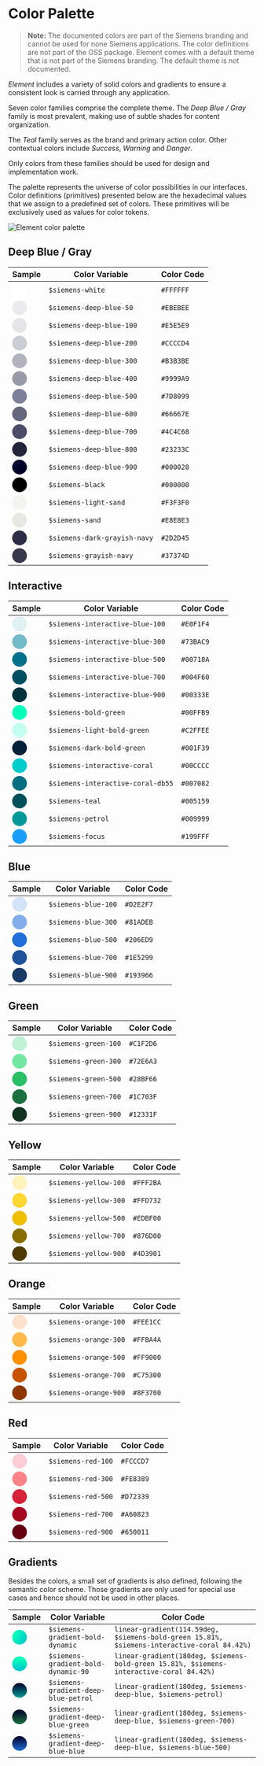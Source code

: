 # Color Palette

<!-- markdownlint-disable MD013 MD038 -->

> **Note:** The documented colors are part of the Siemens branding and
> cannot be used for none Siemens applications. The color definitions
> are not part of the OSS package. Element comes with a default theme
> that is not part of the Siemens branding. The default theme is not
> documented.

*Element* includes a variety of solid colors and gradients to ensure a
consistent look is carried through any application.

Seven color families comprise the complete theme. The *Deep Blue / Gray* family is most
prevalent, making use of subtle shades for content organization.

The *Teal* family serves as the brand and primary action color. Other contextual
colors include *Success*, *Warning* and *Danger*.

Only colors from these families should be used for design and implementation
work.

The palette represents the universe of color possibilities in our interfaces.
Color definitions (primitives) presented below are the hexadecimal values that
we assign to a predefined set of colors. These primitives will be exclusively
used as values for color tokens.

![Element color palette](images/color-palette.png)

## Deep Blue / Gray

| Sample                                                       | Color Variable               | Color Code |
|--------------------------------------------------------------|------------------------------|------------|
| <si-docs-color style="background: #FFFFFF;"></si-docs-color> | `$siemens-white`             | `#FFFFFF`  |
| <si-docs-color style="background: #ebebee;"></si-docs-color> | `$siemens-deep-blue-50`      | `#EBEBEE`  |
| <si-docs-color style="background: #e5e5e9;"></si-docs-color> | `$siemens-deep-blue-100`     | `#E5E5E9`  |
| <si-docs-color style="background: #ccccd4;"></si-docs-color> | `$siemens-deep-blue-200`     | `#CCCCD4`  |
| <si-docs-color style="background: #b3b3be;"></si-docs-color> | `$siemens-deep-blue-300`     | `#B3B3BE`  |
| <si-docs-color style="background: #9999a9;"></si-docs-color> | `$siemens-deep-blue-400`     | `#9999A9`  |
| <si-docs-color style="background: #7d8099;"></si-docs-color> | `$siemens-deep-blue-500`     | `#7D8099`  |
| <si-docs-color style="background: #66667e;"></si-docs-color> | `$siemens-deep-blue-600`     | `#66667E`  |
| <si-docs-color style="background: #4c4c68;"></si-docs-color> | `$siemens-deep-blue-700`     | `#4C4C68`  |
| <si-docs-color style="background: #23233c;"></si-docs-color> | `$siemens-deep-blue-800`     | `#23233C`  |
| <si-docs-color style="background: #000028;"></si-docs-color> | `$siemens-deep-blue-900`     | `#000028`  |
| <si-docs-color style="background: #000000;"></si-docs-color> | `$siemens-black`             | `#000000`  |
| <si-docs-color style="background: #f3f3f0;"></si-docs-color> | `$siemens-light-sand`        | `#F3F3F0`  |
| <si-docs-color style="background: #E8E8E3;"></si-docs-color> | `$siemens-sand`              | `#E8E8E3`  |
| <si-docs-color style="background: #2D2D45;"></si-docs-color> | `$siemens-dark-grayish-navy` | `#2D2D45`  |
| <si-docs-color style="background: #37374D;"></si-docs-color> | `$siemens-grayish-navy`      | `#37374D`  |

## Interactive

| Sample                                                       | Color Variable                    | Color Code |
|--------------------------------------------------------------|-----------------------------------|------------|
| <si-docs-color style="background: #e0f1f4;"></si-docs-color> | `$siemens-interactive-blue-100`   | `#E0F1F4`  |
| <si-docs-color style="background: #73bac9;"></si-docs-color> | `$siemens-interactive-blue-300`   | `#73BAC9`  |
| <si-docs-color style="background: #00718A;"></si-docs-color> | `$siemens-interactive-blue-500`   | `#00718A`  |
| <si-docs-color style="background: #004f60;"></si-docs-color> | `$siemens-interactive-blue-700`   | `#004F60`  |
| <si-docs-color style="background: #00333e;"></si-docs-color> | `$siemens-interactive-blue-900`   | `#00333E`  |
| <si-docs-color style="background: #00ffb9;"></si-docs-color> | `$siemens-bold-green`             | `#00FFB9`  |
| <si-docs-color style="background: #c2ffee;"></si-docs-color> | `$siemens-light-bold-green`       | `#C2FFEE`  |
| <si-docs-color style="background: #001f39;"></si-docs-color> | `$siemens-dark-bold-green`        | `#001F39`  |
| <si-docs-color style="background: #00cccc;"></si-docs-color> | `$siemens-interactive-coral`      | `#00CCCC`  |
| <si-docs-color style="background: #007082;"></si-docs-color> | `$siemens-interactive-coral-db55` | `#007082`  |
| <si-docs-color style="background: #005159;"></si-docs-color> | `$siemens-teal`                   | `#005159`  |
| <si-docs-color style="background: #009999;"></si-docs-color> | `$siemens-petrol`                 | `#009999`  |
| <si-docs-color style="background: #199fff;"></si-docs-color> | `$siemens-focus`                  | `#199FFF`  |

## Blue

| Sample                                                       | Color Variable      | Color Code |
|--------------------------------------------------------------|---------------------|------------|
| <si-docs-color style="background: #D2E2F7;"></si-docs-color> | `$siemens-blue-100` | `#D2E2F7`  |
| <si-docs-color style="background: #81ADEB;"></si-docs-color> | `$siemens-blue-300` | `#81ADEB`  |
| <si-docs-color style="background: #206ED9;"></si-docs-color> | `$siemens-blue-500` | `#206ED9`  |
| <si-docs-color style="background: #1E5299;"></si-docs-color> | `$siemens-blue-700` | `#1E5299`  |
| <si-docs-color style="background: #193966;"></si-docs-color> | `$siemens-blue-900` | `#193966`  |

## Green

| Sample                                                       | Color Variable       | Color Code |
|--------------------------------------------------------------|----------------------|------------|
| <si-docs-color style="background: #C1F2D6;"></si-docs-color> | `$siemens-green-100` | `#C1F2D6`  |
| <si-docs-color style="background: #72E6A3;"></si-docs-color> | `$siemens-green-300` | `#72E6A3`  |
| <si-docs-color style="background: #28BF66;"></si-docs-color> | `$siemens-green-500` | `#28BF66`  |
| <si-docs-color style="background: #1C703F;"></si-docs-color> | `$siemens-green-700` | `#1C703F`  |
| <si-docs-color style="background: #12331F;"></si-docs-color> | `$siemens-green-900` | `#12331F`  |

## Yellow

| Sample                                                       | Color Variable        | Color Code |
|--------------------------------------------------------------|-----------------------|------------|
| <si-docs-color style="background: #fff2ba;"></si-docs-color> | `$siemens-yellow-100` | `#FFF2BA`  |
| <si-docs-color style="background: #ffd732;"></si-docs-color> | `$siemens-yellow-300` | `#FFD732`  |
| <si-docs-color style="background: #edbf00;"></si-docs-color> | `$siemens-yellow-500` | `#EDBF00`  |
| <si-docs-color style="background: #876d00;"></si-docs-color> | `$siemens-yellow-700` | `#876D00`  |
| <si-docs-color style="background: #4d3901;"></si-docs-color> | `$siemens-yellow-900` | `#4D3901`  |

## Orange

| Sample                                                       | Color Variable        | Color Code |
|--------------------------------------------------------------|-----------------------|------------|
| <si-docs-color style="background: #fee1cc;"></si-docs-color> | `$siemens-orange-100` | `#FEE1CC`  |
| <si-docs-color style="background: #ffba4a;"></si-docs-color> | `$siemens-orange-300` | `#FFBA4A`  |
| <si-docs-color style="background: #ff9000;"></si-docs-color> | `$siemens-orange-500` | `#FF9000`  |
| <si-docs-color style="background: #c75300;"></si-docs-color> | `$siemens-orange-700` | `#C75300`  |
| <si-docs-color style="background: #8f3700;"></si-docs-color> | `$siemens-orange-900` | `#8F3700`  |

## Red

| Sample                                                       | Color Variable     | Color Code |
|--------------------------------------------------------------|--------------------|------------|
| <si-docs-color style="background: #fcccd7;"></si-docs-color> | `$siemens-red-100` | `#FCCCD7`  |
| <si-docs-color style="background: #fe8389;"></si-docs-color> | `$siemens-red-300` | `#FE8389`  |
| <si-docs-color style="background: #d72339;"></si-docs-color> | `$siemens-red-500` | `#D72339`  |
| <si-docs-color style="background: #a60823;"></si-docs-color> | `$siemens-red-700` | `#A60823`  |
| <si-docs-color style="background: #650011;"></si-docs-color> | `$siemens-red-900` | `#650011`  |

## Gradients

Besides the colors, a small set of gradients is also defined, following the
semantic color scheme. Those gradients are only used for special use cases and
hence should not be used in other places.

| Sample                                                                                                         | Color Variable                       | Color Code                                                                                  |
|----------------------------------------------------------------------------------------------------------------|--------------------------------------|---------------------------------------------------------------------------------------------|
| <si-docs-color style="background: linear-gradient(114.59deg, #00ffb9 15.81%, #00cccc 84.42%)"></si-docs-color> | `$siemens-gradient-bold-dynamic`     | `linear-gradient(114.59deg, $siemens-bold-green 15.81%, $siemens-interactive-coral 84.42%)` |
| <si-docs-color style="background: linear-gradient(180deg, #00ffb9 15.81%, #00cccc 84.42%)"></si-docs-color>    | `$siemens-gradient-bold-dynamic-90`  | `linear-gradient(180deg, $siemens-bold-green 15.81%, $siemens-interactive-coral 84.42%)`    |
| <si-docs-color style="background: linear-gradient(180deg, #000028, #009999)"></si-docs-color>                  | `$siemens-gradient-deep-blue-petrol` | `linear-gradient(180deg, $siemens-deep-blue, $siemens-petrol)`                              |
| <si-docs-color style="background: linear-gradient(180deg, #000028, #1c703f)"></si-docs-color>                  | `$siemens-gradient-deep-blue-green`  | `linear-gradient(180deg, $siemens-deep-blue, $siemens-green-700)`                           |
| <si-docs-color style="background: linear-gradient(180deg, #000028, #206ed9)"></si-docs-color>                  | `$siemens-gradient-deep-blue-blue`   | `linear-gradient(180deg, $siemens-deep-blue, $siemens-blue-500)`                            |

<style>
si-docs-color {
  display: block;
  height: 30px;
  width: 30px;
  border-radius: 50%;
}
</style>
